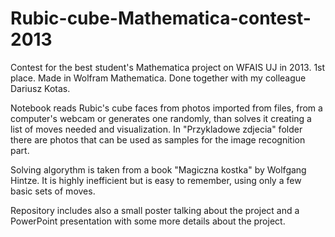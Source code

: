 # Rubic-cube-Mathematica-contest-2013
Contest for the best student's Mathematica project on WFAIS UJ in 2013. 1st place. Made in Wolfram Mathematica. Done together with my colleague Dariusz Kotas.

Notebook reads Rubic's cube faces from photos imported from files, from a computer's webcam or generates one randomly, than solves it creating a list of moves needed and visualization. In "Przykladowe zdjecia" folder there are photos that can be used as samples for the image recognition part.

Solving algorythm is taken from a book "Magiczna kostka" by Wolfgang Hintze. It is highly inefficient but is easy to remember, using only a few basic sets of moves.

Repository includes also a small poster talking about the project and a PowerPoint presentation with some more details about the project.
